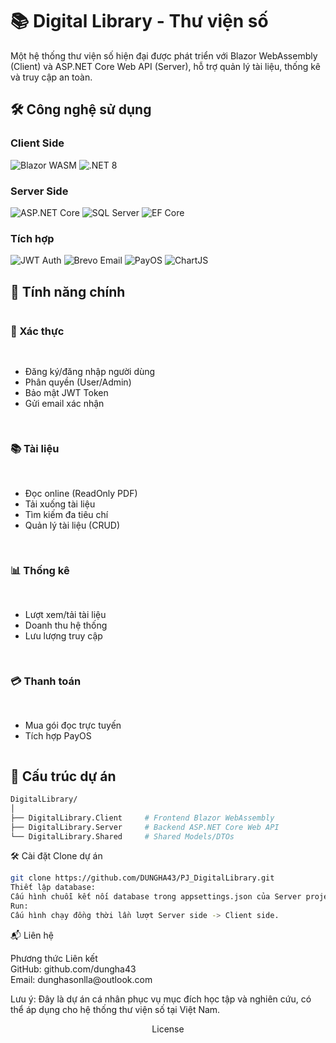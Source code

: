 # 📚 Digital Library - Thư viện số

Một hệ thống thư viện số hiện đại được phát triển với Blazor WebAssembly (Client) và ASP.NET Core Web API (Server), hỗ trợ quản lý tài liệu, thống kê và truy cập an toàn.

## 🛠 Công nghệ sử dụng

### **Client Side**
<p align="left">
  <img src="https://img.shields.io/badge/Blazor-WebAssembly-blue?logo=blazor" alt="Blazor WASM">
  <img src="https://img.shields.io/badge/.NET-8-512BD4?logo=dotnet" alt=".NET 8">
</p>

### **Server Side**
<p align="left">
  <img src="https://img.shields.io/badge/ASP.NET_Core-Web_API-blueviolet?logo=.net" alt="ASP.NET Core">
  <img src="https://img.shields.io/badge/SQL_Server-Database-CC2927?logo=microsoft-sql-server" alt="SQL Server">
  <img src="https://img.shields.io/badge/EF_Core-ORM-blue?logo=.net" alt="EF Core">
</p>

### **Tích hợp**
<p align="left">
  <img src="https://img.shields.io/badge/JWT-Auth-black?logo=json-web-tokens" alt="JWT Auth">
  <img src="https://img.shields.io/badge/Brevo-Email-orange?logo=mailgun" alt="Brevo Email">
  <img src="https://img.shields.io/badge/PayOS-Payment-green" alt="PayOS">
  <img src="https://img.shields.io/badge/ChartJS-Visualization-FF6384?logo=chart.js" alt="ChartJS">
</p>

## 🚀 Tính năng chính

<div style="display: grid; grid-template-columns: repeat(auto-fit, minmax(300px, 1fr)); gap: 1rem;">

### 🔐 Xác thực
- Đăng ký/đăng nhập người dùng
- Phân quyền (User/Admin)
- Bảo mật JWT Token
- Gửi email xác nhận

### 📚 Tài liệu
- Đọc online (ReadOnly PDF)
- Tải xuống tài liệu
- Tìm kiếm đa tiêu chí
- Quản lý tài liệu (CRUD)

### 📊 Thống kê
- Lượt xem/tải tài liệu
- Doanh thu hệ thống
- Lưu lượng truy cập

### 💳 Thanh toán
- Mua gói đọc trực tuyến
- Tích hợp PayOS

</div>

## 📂 Cấu trúc dự án

```bash
DigitalLibrary/
│
├── DigitalLibrary.Client     # Frontend Blazor WebAssembly
├── DigitalLibrary.Server     # Backend ASP.NET Core Web API
└── DigitalLibrary.Shared     # Shared Models/DTOs
```
🛠 Cài đặt
Clone dự án

```bash
git clone https://github.com/DUNGHA43/PJ_DigitalLibrary.git
Thiết lập database:
Cấu hình chuỗi kết nối database trong appsettings.json của Server project.
Run:
Cấu hình chạy đồng thời lần lượt Server side -> Client side.
```

📬 Liên hệ
<div align="left">
Phương thức	Liên kết
<br>
GitHub:	github.com/dungha43
<br>
Email:	dunghasonlla@outlook.com
</div>

Lưu ý: Đây là dự án cá nhân phục vụ mục đích học tập và nghiên cứu, có thể áp dụng cho hệ thống thư viện số tại Việt Nam.

<div align="center">
License
</div>

